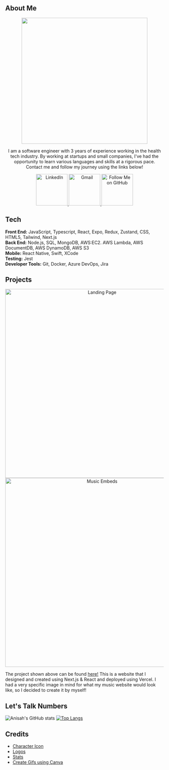 ## About Me

<p align="center" width="100%">
    <img src="https://github.com/user-attachments/assets/98e2c885-5034-4ceb-92fb-9a7112375a54" width=400> 
    <p align="center" width="60%">
        I am a software engineer with 3 years of experience working in the health tech industry. By working at startups and small companies, I've had the opportunity to learn various languages and skills at a rigorous pace. Contact me and follow my journey using the links below!
    </p>
</p>

<p align="center" width="100%">
    <a href="https://www.linkedin.com/in/yellowstrings">
          <img src="https://github.com/user-attachments/assets/2120be43-ba25-4038-80f7-03c06195be52" alt="LinkedIn" width=100 height=100 > 
    </a>
    <a href="mailto:anisahmajeed4@gmail.com">
      <img src="https://github.com/user-attachments/assets/c1490b92-a1d6-4f4d-bcad-d0144633ce56" alt="Gmail" width="100" height="100" />
    </a>
    <a href="https://github.com/yellowstrings?tab=followers">
      <img src="https://github.com/user-attachments/assets/e7710f1b-b304-4569-ad80-655bccec113d" alt="Follow Me on GitHub" width="100" height="100" />
    </a>
</p>

## Tech

**Front End:** JavaScript, Typescript, React, Expo, Redux, Zustand, CSS, HTML5, Tailwind, Next.js <br />
**Back End:** Node.js, SQL, MongoDB, AWS:EC2. AWS Lambda, AWS DocumentDB, AWS DynamoDB, AWS S3 <br />
**Mobile:** React Native, Swift, XCode <br />
**Testing:** Jest <br />
**Developer Tools:** Git, Docker, Azure DevOps, Jira

## Projects

<p align="center" width="100%">
    <img src="https://github.com/user-attachments/assets/8ccf36fc-ac7a-4e02-b974-202a15a0ee79" alt="Landing Page" width=600>
    <img src="https://github.com/user-attachments/assets/8e5739b9-8723-4c02-96e7-b5966ef5dc5d" alt="Music Embeds" width=600>
</p>

The project shown above can be found [here!](https://www.earthtonesmusic.us/) This is a website that I designed and created using Next.js & React and deployed using Vercel. I had a very specific image in mind for what my music website would look like, so I decided to create it by myself!

## Let's Talk Numbers

![Anisah's GitHub stats](https://github-readme-stats.vercel.app/api?username=yellowstrings&show_icons=true&theme=rose&rank_icon=github)
[![Top Langs](https://github-readme-stats.vercel.app/api/top-langs/?username=yellowstrings&theme=rose)](https://github.com/yellowstrings/github-readme-stats)

## Credits
- [Character Icon](https://picrew.me/en/image_maker/41329) <br />
- [Logos](https://icons8.com/icons) <br />
- [Stats](https://github.com/anuraghazra/github-readme-stats) <br />
- [Create Gifs using Canva](https://www.canva.com/) <br />

<!--
**yellowstrings/yellowstrings** is a ✨ _special_ ✨ repository because its `README.md` (this file) appears on your GitHub profile.

Here are some ideas to get you started:

- 🔭 I’m currently working on ...
- 🌱 I’m currently learning ...
- 👯 I’m looking to collaborate on ...
- 🤔 I’m looking for help with ...
- 💬 Ask me about ...
- 📫 How to reach me: ...
- 😄 Pronouns: ...
- ⚡ Fun fact: ...
-->
